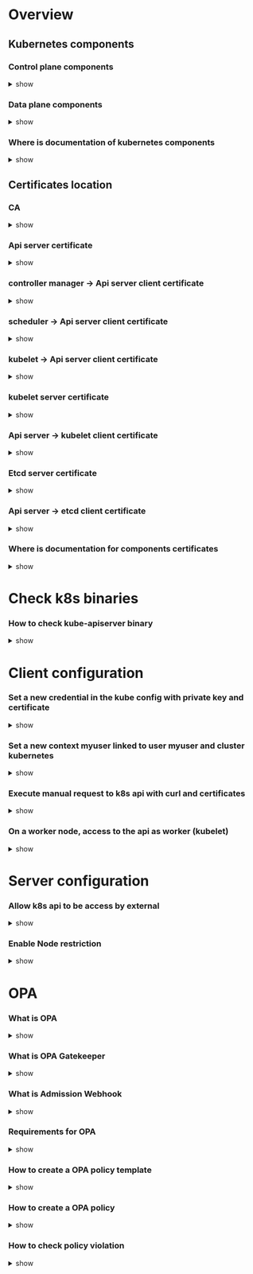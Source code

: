 # Overview 

## Kubernetes components

### Control plane components

<details>
<summary>show</summary>
<p>

apiserver -> etcd (k8s database)

scheduler (assign pod to nodes) -> apiserver

controller manager -> apiserver

</p>
</details>

### Data plane components

<details>
<summary>show</summary>
<p>

apiserver <-> kubelet (run pod and informs api server pod state changes)

apiserver <- kube-proxy (informs services changed)

</p>
</details>

### Where is documentation of kubernetes components

<details>
<summary>show</summary>
<p>

[Kubernetes Components](https://kubernetes.io/docs/concepts/overview/components)

Concepts > Overview > Kubernetes components

</p>
</details>

## Certificates location 

### CA

<details>
<summary>show</summary>
<p>

on master node /etc/kubernetes/pki/ca.crt,key

</p>
</details>

### Api server certificate

<details>
<summary>show</summary>
<p>

on master node /etc/kubernetes/pki/apiserver.crt,key

</p>
</details>

### controller manager -> Api server client certificate

<details>
<summary>show</summary>
<p>

on master node vi /etc/kubernetes/controller-manager.conf (data is in the configuration file)

</p>
</details>

### scheduler -> Api server client certificate

<details>
<summary>show</summary>
<p>

on master node vi /etc/kubernetes/scheduler.conf (data is in the configuration file)

</p>
</details>

### kubelet -> Api server client certificate 

<details>
<summary>show</summary>
<p>

on each node,  vi /etc/kubernetes/kubelet.conf refers to /var/lib/kubelet/pki/kubelet-client-current.pem

</p>
</details>

### kubelet server certificate

<details>
<summary>show</summary>
<p>

on each node, /var/lib/kubelet/pki/kubelet.crt,key

</p>
</details>

### Api server -> kubelet client certificate 

<details>
<summary>show</summary>
<p>

on master node /etc/kubernetes/pki/apiserver-kubelet-client.crt,key

</p>
</details>

### Etcd server certificate

<details>
<summary>show</summary>
<p>

on master node /etc/kubernetes/pki/etcd/server.crt,key

</p>
</details>

### Api server -> etcd client certificate 

<details>
<summary>show</summary>
<p>

on master node /etc/kubernetes/pki/apiserver-etcd-client.crt,key

</p>
</details>

### Where is documentation for components certificates

<details>
<summary>show</summary>
<p>

[PKI certificates and requirements](https://kubernetes.io/docs/setup/best-practices/certificates/)

Getting started > Best practices > PKI certificates and requirements


</p>
</details>

# Check k8s binaries

### How to check kube-apiserver binary


<details>
<summary>show</summary>
<p>

 - Go the kubernetes github repo https://github.com/kubernetes/kubernetes and choose the k8s version with tags and download server binaries (changelog)
 - `tar xzf kubernetes-server-linux-amd64.tar.gz`
 - `sha512sum kubernetes/server/bin/kube-apiserver > compare`
 - run `ps aux | grep kube-apiserver` to get the pid
 - `find /proc/[PID]/root/ | grep kube-api`
 - `sha512sum [BINARY_PATH] >> compare`
 - after cleanup compare file, run `cat compare | uniq`


</p>
</details>

# Client configuration

### Set a new credential in the kube config with private key and certificate


<details>
<summary>show</summary>
<p>

`k config set-credentials myuser --client-key=myuser.key --client-certificate=myuser.crt`

</p>
</details>

### Set a new context myuser linked to user myuser and cluster kubernetes


<details>
<summary>show</summary>
<p>

`k config set-context myuser --user=myuser --cluster=kubernetes`

</p>
</details>

### Execute manual request to k8s api with curl and certificates


<details>
<summary>show</summary>
<p>

`curl https://X.X.X.X -k --cacert ca --cert crt --key key`

where ca, crt, key are files extracted with command `echo DATA | base64 --decode` (get the data in the kube config file or with `k config view --raw`)

</p>
</details>

### On a worker node, access to the api as worker (kubelet)


<details>
<summary>show</summary>
<p>

`ssh YOUR_WORKER_NODE`

`export KUBECONFIG=/etc/kubernetes/kubelet.conf`

</p>
</details>

# Server configuration

### Allow k8s api to be access by external


<details>
<summary>show</summary>
<p>

`k edit service kubernetes` and `type: ClusterIP` by `type: NodePort`

</p>
</details>

### Enable Node restriction

<details>
<summary>show</summary>
<p>

Add `--enable-admission-plugins=NodeRestriction` in kube-apiserver arguments on the manifest file

wihich deny worker to add label started with key `node-restriction.kubernetes.io` (sample : `k label node node01 node-restriction.kubernetes.io/two=123`)

</p>
</details>

# OPA

### What is OPA

<details>
<summary>show</summary>
<p>

OPA : Open Policy Agent

OPA is an extension (non specific for kuberntes) which allows us to write custom policies.

Rego language is used to write policy implementation.

</p>
</details>

### What is OPA Gatekeeper

<details>
<summary>show</summary>
<p>

OPA Gatekeeper make OPA easier to use in kuberntes.

Rego language is used to write policy implementation.

</p>
</details>

### What is  Admission Webhook

<details>
<summary>show</summary>
<p>

It's called on resource creation after authorization checks die validating admission webbook.

or resource change for mutating admission webbook.

</p>
</details>

### Requirements for OPA

<details>
<summary>show</summary>
<p>

Check the parameter `enable-admission-plugins` of kube-api manifest file. Value must equal to `NodeRestriction`

</p>
</details>

### How to create a OPA policy template

<details>
<summary>show</summary>
<p>

Apply the ConstraintTemplate yaml file (example below) : 		


```yaml
apiVersion: templates.gatekeeper.sh/v1beta1
kind: ConstraintTemplate
metadata:
  name: k8salwaysdeny
spec:
  crd:
    spec:
      names:
        kind: K8sAlwaysDeny
      validation:
        # Schema for the `parameters` field
        openAPIV3Schema:
          properties:
            message:
              type: string
  targets:
    - target: admission.k8s.gatekeeper.sh
      rego: |
        package k8salwaysdeny
        violation[{"msg": msg}] {
          1 > 0
          msg := input.parameters.message
        }
```

Then check the creation of the custom resource definition with `k get [.METADATA.NAME]` (replace with K8sAlwaysDeny in the example)

</p>
</details>

### How to create a OPA policy

<details>
<summary>show</summary>
<p>

Apply the custom resource definition yaml file (example below) : 		


```yaml
apiVersion: constraints.gatekeeper.sh/v1beta1
kind: K8sAlwaysDeny
metadata:
  name: pod-always-deny
spec:
  match:
    kinds:
      - apiGroups: [""]
        kinds: ["Pod"]
  parameters:
    message: "ACCESS DENIED!"
```

Then check the creation with `k get K8sAlwaysDeny`

</p>
</details>

### How to check policy violation

<details>
<summary>show</summary>
<p>

Run `k describe [TEMPLATE_METADATA_NAME] [POLICY_METADATA_NAME]`

and checks for the violations section.

</p>
</details>